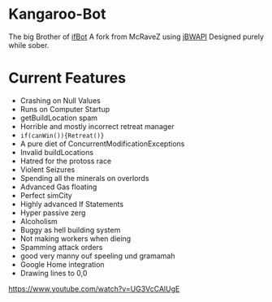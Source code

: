 # Kangaroo-Bot

The big Brother of [ifBot](https://github.com/impie66/If-Bot) A fork from McRaveZ using [jBWAPI](https://github.com/JavaBWAPI/JBWAPI)
Designed purely while sober.

<h1>Current Features</h1>

* Crashing on Null Values
* Runs on Computer Startup
* getBuildLocation spam
* Horrible and mostly incorrect retreat manager
* `if(canWin()){Retreat()}`
* A pure diet of ConcurrentModificationExceptions
* Invalid buildLocations
* Hatred for the protoss race
* Violent Seizures
* Spending all the minerals on overlords
* Advanced Gas floating 
* Perfect simCity
* Highly advanced If Statements
* Hyper passive zerg
* Alcoholism
* Buggy as hell building system
* Not making workers when dieing
* Spamming attack orders
* good very manny ouf speeling und gramamah
* Google Home integration
* Drawing lines to 0,0


https://www.youtube.com/watch?v=UG3VcCAlUgE

